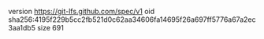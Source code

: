 version https://git-lfs.github.com/spec/v1
oid sha256:4195f229b5cc2fb521d0c62aa34606fa14695f26a697ff5776a67a2ec3aa1db5
size 691
